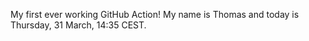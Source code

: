 My first ever working GitHub Action!
My name is Thomas and today is Thursday, 31 March, 14:35 CEST. 
